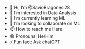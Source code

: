 - 👋 Hi, I’m @SavioBragonesi28
- 👀 I’m interested in Data Analysis 
- 🌱 I’m currently learning ML
- 💞️ I’m looking to collaborate on ML
- 📫 How to reach me Here
- 😄 Pronouns: He/Him
- ⚡ Fun fact: Ask chatGPT

<!---
SavioBragonesi28/SavioBragonesi28 is a ✨ special ✨ repository because its `README.md` (this file) appears on your GitHub profile.
You can click the Preview link to take a look at your changes.
--->
